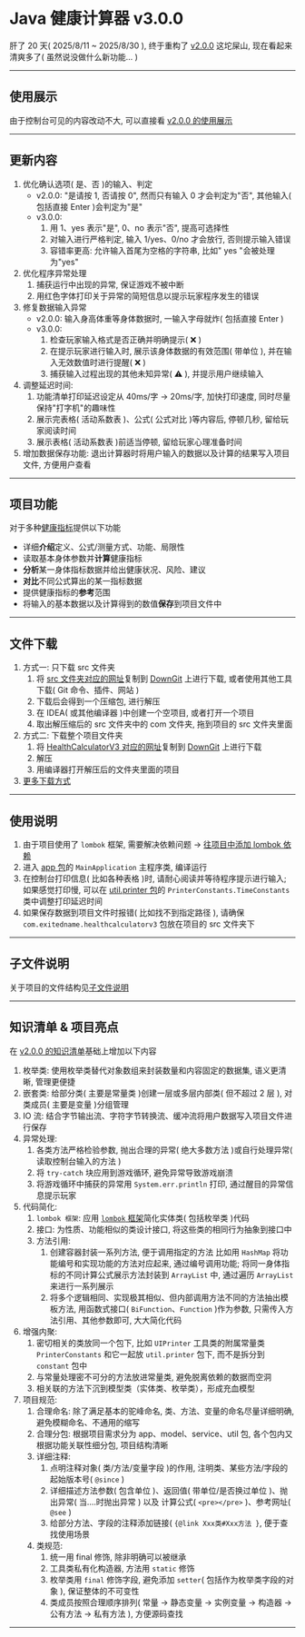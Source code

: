 # Java 健康计算器 v3.0.0
肝了 20 天( 2025/8/11 ~ 2025/8/30 ), 终于重构了 [v2.0.0](https://github.com/existed-name/Java-Health-Calculator/tree/main/HealthCalculatorV1.0.0) 这坨屎山, 现在看起来清爽多了( 虽然说没做什么新功能... )

---

## 使用展示
由于控制台可见的内容改动不大, 可以直接看 [v2.0.0 的使用展示](https://github.com/existed-name/Java-Health-Calculator/tree/main/HealthCalculatorV2.0.0#%E4%BD%BF%E7%94%A8%E5%B1%95%E7%A4%BA)

---

## 更新内容
1. 优化确认选项( 是、否 )的输入、判定
   * v2.0.0: "是请按 1, 否请按 0", 然而只有输入 0 才会判定为"否", 其他输入( 包括直接 Enter )会判定为"是"
   * v3.0.0:
     1. 用 1、yes 表示"是", 0、no 表示"否", 提高可选择性
     2. 对输入进行严格判定, 输入 1/yes、0/no 才会放行, 否则提示输入错误
     3. 容错率更高: 允许输入首尾为空格的字符串, 比如"      yes       "会被处理为"yes"
2. 优化程序异常处理
   1. 捕获运行中出现的异常, 保证游戏不被中断
   2. 用红色字体打印关于异常的简短信息以提示玩家程序发生的错误
3. 修复数据输入异常
   * v2.0.0: 输入身高体重等身体数据时, 一输入字母就炸( 包括直接 Enter )
   * v3.0.0:
     1. 检查玩家输入格式是否正确并明确提示( ❌ )
     2. 在提示玩家进行输入时, 展示该身体数据的有效范围( 带单位 ), 并在输入无效数值时进行提醒( ❌ )
     3. 捕获输入过程出现的其他未知异常( ⚠ ), 并提示用户继续输入
4. 调整延迟时间:
   1. 功能清单打印延迟设定从 40ms/字 → 20ms/字, 加快打印速度, 同时尽量保持"打字机"的趣味性
   2. 展示完表格( 活动系数表 )、公式( 公式对比 )等内容后, 停顿几秒, 留给玩家阅读时间
   3. 展示表格( 活动系数表 )前适当停顿, 留给玩家心理准备时间
5. 增加数据保存功能: 退出计算器时将用户输入的数据以及计算的结果写入项目文件, 方便用户查看

---

## 项目功能
对于多种[健康指标](https://github.com/existed-name/Java-Health-Calculator/blob/main/HealthCalculatorV3.0.0/body-metric-introduction.md)提供以下功能    
- 详细**介绍**定义、公式/测量方式、功能、局限性
- 读取基本身体参数并**计算**健康指标
- **分析**某一身体指标数据并给出健康状况、风险、建议
- **对比**不同公式算出的某一指标数据
- 提供健康指标的**参考**范围
- 将输入的基本数据以及计算得到的数值**保存**到项目文件中
  
---

## 文件下载
1. 方式一: 只下载 src 文件夹
   1. 将 [src 文件夹对应的网址](https://github.com/existed-name/Java-Health-Calculator/tree/main/HealthCalculatorV3.0.0/src)复制到 [DownGit](https://tool.mkblog.cn/downgit/#/home) 上进行下载, 或者使用其他工具下载( Git 命令、插件、网站 )
   2. 下载后会得到一个压缩包, 进行解压
   3. 在 IDEA( 或其他编译器 )中创建一个空项目, 或者打开一个项目
   4. 取出解压缩后的 src 文件夹中的 com 文件夹, 拖到项目的 src 文件夹里面
2. 方式二: 下载整个项目文件夹
   1. 将 [ HealthCalculatorV3 对应的网址](https://github.com/existed-name/Java-Health-Calculator/tree/main/HealthCalculatorV3.0.0)复制到 [DownGit](https://tool.mkblog.cn/downgit/#/home) 上进行下载
   2. 解压
   3. 用编译器打开解压后的文件夹里面的项目
3. [更多下载方式](https://github.com/existed-name/Java-Health-Calculator?tab=readme-ov-file#%E4%B8%8B%E8%BD%BD%E8%AF%B4%E6%98%8E)

---

## 使用说明
1. 由于项目使用了 `lombok` 框架, 需要解决依赖问题 → [往项目中添加 lombok 依赖](https://github.com/existed-name/Java-Health-Calculator/blob/main/HealthCalculatorV3.0.0/lombok-introduction.md#%E5%AF%BC%E5%85%A5%E6%A1%86%E6%9E%B6)
2. 进入 [app 包](https://github.com/existed-name/Java-Health-Calculator/tree/main/HealthCalculatorV3.0.0/src/com/github/existedname/healthcalculatorv3/app)的 `MainApplication` 主程序类, 编译运行
3. 在控制台打印信息( 比如各种表格 )时, 请耐心阅读并等待程序提示进行输入; 如果感觉打印慢, 可以在 [util.printer 包](https://github.com/existed-name/Java-Health-Calculator/tree/main/HealthCalculatorV3.0.0/src/com/github/existedname/healthcalculatorv3/util/printer)的 `PrinterConstants.TimeConstants` 类中调整打印延迟时间
4. 如果保存数据到项目文件时报错( 比如找不到指定路径 ), 请确保 `com.exitedname.healthcalculatorv3` 包放在项目的 src 文件夹下

---

## 子文件说明
关于项目的文件结构见[子文件说明](https://github.com/existed-name/Java-Health-Calculator/blob/main/HealthCalculatorV3.0.0/subfile-desciption.md)

---

## 知识清单 & 项目亮点
在 [v2.0.0 的知识清单](https://github.com/existed-name/Java-Health-Calculator/edit/main/HealthCalculatorV2.0.0/readme.md#%E7%9F%A5%E8%AF%86%E6%B8%85%E5%8D%95)基础上增加以下内容  

1. 枚举类: 使用枚举类替代对象数组来封装数量和内容固定的数据集, 语义更清晰, 管理更便捷
2. 嵌套类: 给部分类( 主要是常量类 )创建一层或多层内部类( 但不超过 2 层 ), 对类成员( 主要是变量 )分组管理
3. IO 流: 结合字节输出流、字符字节转换流、缓冲流将用户数据写入项目文件进行保存
4. 异常处理:
   1. 各类方法严格检验参数, 抛出合理的异常( 绝大多数方法 )或自行处理异常( 读取控制台输入的方法 )
   2. 将 `try-catch` 块应用到游戏循环, 避免异常导致游戏崩溃
   3. 将游戏循环中捕获的异常用 `System.err.println` 打印, 通过醒目的异常信息提示玩家
5. 代码简化:
   1. `lombok 框架`: 应用 [`lombok` 框架](https://github.com/existed-name/Java-Health-Calculator/blob/main/HealthCalculatorV3.0.0/lombok-introduction.md#%E5%9F%BA%E6%9C%AC%E4%BD%BF%E7%94%A8)简化实体类( 包括枚举类 )代码
   2. 接口: 为性质、功能相似的类设计接口, 将这些类的相同行为抽象到接口中
   3. 方法引用:
      1. 创建容器封装一系列方法, 便于调用指定的方法
         比如用 `HashMap` 将功能编号和实现功能的方法对应起来, 通过编号调用功能; 将同一身体指标的不同计算公式展示方法封装到 `ArrayList` 中, 通过遍历 `ArrayList` 来进行一系列展示
      2. 将多个逻辑相同、实现极其相似、但内部调用方法不同的方法抽出模板方法, 用函数式接口( `BiFunction`、`Function` )作为参数, 只需传入方法引用、其他参数即可, 大大简化代码
6. 增强内聚:
   1. 密切相关的类放同一个包下, 比如 `UIPrinter` 工具类的附属常量类 `PrinterConstants` 和它一起放 `util.printer` 包下, 而不是拆分到 `constant` 包中
   2. 与常量处理密不可分的方法放进常量类, 避免脱离依赖的数据而空洞
   3. 相关联的方法下沉到模型类（实体类、枚举类），形成充血模型
7. 项目规范:  
   1. 合理命名: 除了满足基本的驼峰命名, 类、方法、变量的命名尽量详细明确, 避免模糊命名、不通用的缩写
   2. 合理分包: 根据项目需求分为 app、model、service、util 包, 各个包内又根据功能关联性细分包, 项目结构清晰
   3. 详细注释:
      1. 点明注释对象( 类/方法/变量字段 )的作用, 注明类、某些方法/字段的起始版本号( `@since` )
      2. 详细描述方法参数( 包含单位 )、返回值( 带单位/是否换过单位 )、抛出异常( 当....时抛出异常 ) 以及 计算公式( `<pre></pre>` )、参考网址( `@see` )
      3. 给部分方法、字段的注释添加链接( `{@link Xxx类#Xxx方法 }`, 便于查找使用场景
   4. 类规范:
      1. 统一用 final 修饰, 除非明确可以被继承
      2. 工具类私有化构造器, 方法用 `static` 修饰
      3. 枚举类用 `final` 修饰字段, 避免添加 `setter`( 包括作为枚举类字段的对象 ), 保证整体的不可变性
      4. 类成员按照合理顺序排列( 常量 → 静态变量 → 实例变量 → 构造器 → 公有方法 → 私有方法 ), 方便源码查找

---

